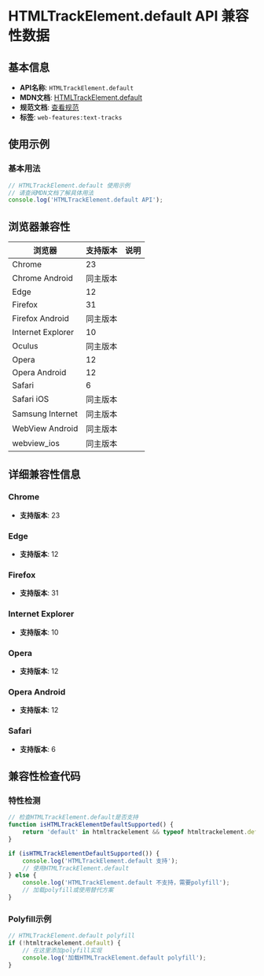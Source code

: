 # HTMLTrackElement.default API 兼容性数据

## 基本信息

- **API名称**: `HTMLTrackElement.default`
- **MDN文档**: [HTMLTrackElement.default](https://developer.mozilla.org/docs/Web/API/HTMLTrackElement/default)
- **规范文档**: [查看规范](https://html.spec.whatwg.org/multipage/media.html#dom-track-default)
- **标签**: `web-features:text-tracks`

## 使用示例

### 基本用法

```javascript
// HTMLTrackElement.default 使用示例
// 请查阅MDN文档了解具体用法
console.log('HTMLTrackElement.default API');
```

## 浏览器兼容性

| 浏览器 | 支持版本 | 说明 |
|--------|----------|------|
| Chrome | 23 |  |
| Chrome Android | 同主版本 |  |
| Edge | 12 |  |
| Firefox | 31 |  |
| Firefox Android | 同主版本 |  |
| Internet Explorer | 10 |  |
| Oculus | 同主版本 |  |
| Opera | 12 |  |
| Opera Android | 12 |  |
| Safari | 6 |  |
| Safari iOS | 同主版本 |  |
| Samsung Internet | 同主版本 |  |
| WebView Android | 同主版本 |  |
| webview_ios | 同主版本 |  |

## 详细兼容性信息

### Chrome

- **支持版本**: 23

### Edge

- **支持版本**: 12

### Firefox

- **支持版本**: 31

### Internet Explorer

- **支持版本**: 10

### Opera

- **支持版本**: 12

### Opera Android

- **支持版本**: 12

### Safari

- **支持版本**: 6

## 兼容性检查代码

### 特性检测

```javascript
// 检查HTMLTrackElement.default是否支持
function isHTMLTrackElementDefaultSupported() {
    return 'default' in htmltrackelement && typeof htmltrackelement.default === 'function';
}

if (isHTMLTrackElementDefaultSupported()) {
    console.log('HTMLTrackElement.default 支持');
    // 使用HTMLTrackElement.default
} else {
    console.log('HTMLTrackElement.default 不支持，需要polyfill');
    // 加载polyfill或使用替代方案
}
```

### Polyfill示例

```javascript
// HTMLTrackElement.default polyfill
if (!htmltrackelement.default) {
    // 在这里添加polyfill实现
    console.log('加载HTMLTrackElement.default polyfill');
}
```


